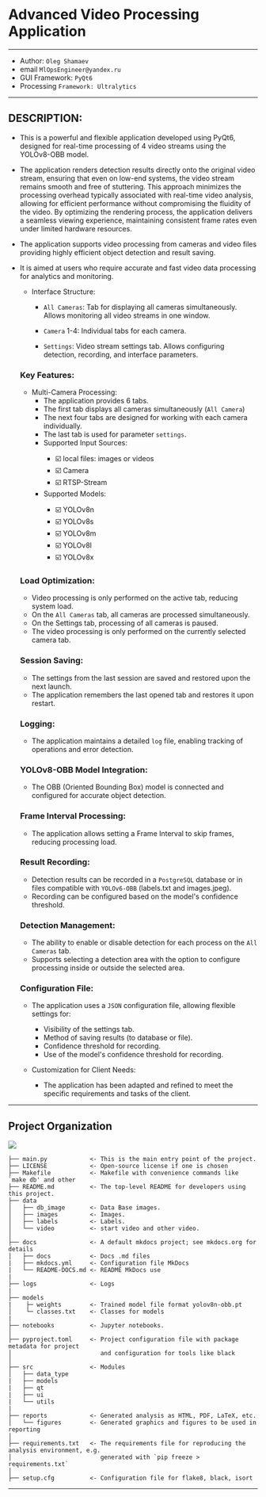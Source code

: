 # Advanced Video Processing Application
_______________________________________
- Author: `Oleg Shamaev`
- email `MlOpsEngineer@yandex.ru`
- GUI Framework: `PyQt6`
- Processing `Framework: Ultralytics`
_______________________________________

## DESCRIPTION:

- This is a powerful and flexible application developed using PyQt6, designed for real-time processing of 4 video streams using the YOLOv8-OBB model.

- The application renders detection results directly onto the original video stream, ensuring that even on low-end systems, the video stream remains smooth and free of stuttering. This approach minimizes the processing overhead typically associated with real-time video analysis, allowing for efficient performance without compromising the fluidity of the video. By optimizing the rendering process, the application delivers a seamless viewing experience, maintaining consistent frame rates even under limited hardware resources.


- The application supports video processing from cameras and video files providing highly efficient object detection and result saving.

- It is aimed at users who require accurate and fast video data processing for analytics and monitoring.

    - Interface Structure:
        - `All Cameras`: Tab for displaying all cameras simultaneously. Allows monitoring all video streams in one window.

        - `Camera` 1-4: Individual tabs for each camera.

        - `Settings`: Video stream settings tab. Allows configuring detection, recording, and interface parameters.



    ### Key Features:

    - Multi-Camera Processing:
        - The application provides 6 tabs.
        - The first tab displays all cameras simultaneously (`All Camera`)
        - The next four tabs are designed for working with each camera individually.        
        - The last tab is used for parameter `settings`.
        <ul>
        <li>Supported Input Sources:</li>
        <ul>
            <li>☑️ local files: images or videos</li>
            <li>☑️ Camera</li>
            <li>☑️ RTSP-Stream</li>
        </ul>
        <li>Supported Models:</li>
        <ul>
            <li>☑️ YOLOv8n</li>
            <li>☑️ YOLOv8s</li>
            <li>☑️ YOLOv8m</li>
            <li>☑️ YOLOv8l</li>
            <li>☑️ YOLOv8x</li>
        </ul>
        </ul>



    ### Load Optimization:
    - Video processing is only performed on the active tab, reducing system load.
    - On the `All Cameras` tab, all cameras are processed simultaneously.
    - On the Settings tab, processing of all cameras is paused.
    - The video processing is only performed on the currently selected camera tab.

    ### Session Saving:
    - The settings from the last session are saved and restored upon the next launch.
    - The application remembers the last opened tab and restores it upon restart.

    ### Logging:
    - The application maintains a detailed `log` file, enabling tracking of operations and error detection.

    ### YOLOv8-OBB Model Integration:
    - The OBB (Oriented Bounding Box) model is connected and configured for accurate object detection.

    ### Frame Interval Processing:
    - The application allows setting a Frame Interval to skip frames, reducing processing load.

    ### Result Recording:
    - Detection results can be recorded in a `PostgreSQL` database or in files compatible with `YOLOv6-OBB` (labels.txt and images.jpeg).
    - Recording can be configured based on the model's confidence threshold.

    ### Detection Management:
    - The ability to enable or disable detection for each process on the `All Cameras` tab.
    - Supports selecting a detection area with the option to configure processing inside or outside the selected area.

    ### Configuration File:
    - The application uses a `JSON` configuration file, allowing flexible settings for:
        - Visibility of the settings tab.
        - Method of saving results (to database or file).
        - Confidence threshold for recording.
        - Use of the model's confidence threshold for recording.

    - Customization for Client Needs:
        - The application has been adapted and refined to meet the specific requirements and tasks of the client.









---------------------------------------------------------------------------------------------------------------
## Project Organization
<a target="_blank" href="https://cookiecutter-data-science.drivendata.org/">
    <img src="https://img.shields.io/badge/CCDS-Project%20template-328F97?logo=cookiecutter" />
</a>

```
├── main.py            <- This is the main entry point of the project.
├── LICENSE            <- Open-source license if one is chosen
├── Makefile           <- Makefile with convenience commands like `make db' and other
├── README.md          <- The top-level README for developers using this project.
├── data
│   ├── db_image       <- Data Base images.
│   ├── images         <- Images.
│   ├── labels         <- Labels.
│   └── video          <- start video and other video.
│
├── docs               <- A default mkdocs project; see mkdocs.org for details
│   ├── docs           <- Docs .md files
|   ├── mkdocs.yml     <- Configuration file MkDocs
|   └── README-DOCS.md <- README MkDocs use
|
├── logs               <- Logs
|
├── models             
|    ├─ weights        <- Trained model file format yolov8n-obb.pt
│    └─ classes.txt    <- Classes for models
|
├── notebooks          <- Jupyter notebooks.
│
├── pyproject.toml     <- Project configuration file with package metadata for project
│                         and configuration for tools like black
│
├── src                <- Modules
│   ├── data_type
|   ├── models
|   ├── qt
|   ├── ui
|   └── utils
|
├── reports            <- Generated analysis as HTML, PDF, LaTeX, etc.
│   └── figures        <- Generated graphics and figures to be used in reporting
│
├── requirements.txt   <- The requirements file for reproducing the analysis environment, e.g.
│                         generated with `pip freeze > requirements.txt`
│
├── setup.cfg          <- Configuration file for flake8, black, isort
```

---------------------------------------------------------------------------------------------------------------



